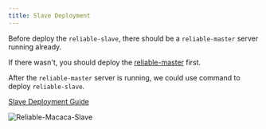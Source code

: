 ```yaml
---
title: Slave Deployment
---
```


Before deploy the `reliable-slave`, there should be a `reliable-master` server running already.

If there wasn't, you should deploy the [reliable-master](https://github.com/reliablejs/reliable-master/blob/master/docs/en/deploy.md) first.

After the `reliable-master` server is running, we could use command to deploy `reliable-slave`.

<a target="_blank" href="https://github.com/reliablejs/reliable-macaca-slave/blob/master/docs/en/deploy.md">Slave Deployment Guide</a>

![Reliable-Macaca-Slave](https://os.alipayobjects.com/rmsportal/JRidRgCDdbweaEH.png)
